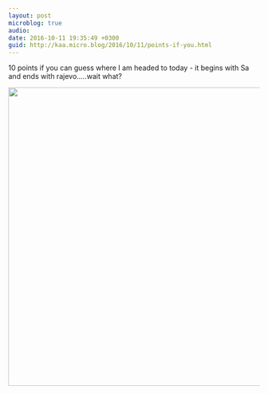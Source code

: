 ```yaml
---
layout: post
microblog: true
audio: 
date: 2016-10-11 19:35:49 +0300
guid: http://kaa.micro.blog/2016/10/11/points-if-you.html
---
```

10 points if you can guess where I am headed to today - it begins with Sa and ends with rajevo.....wait what?

<img src="https://micro.kaa.bz/uploads/2018/d21238ca4d.jpg" width="600" height="600" />
